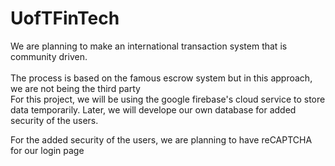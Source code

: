 # UofTFinTech

<p> We are planning to make an international transaction system that is community driven. <br>
<br> The process is based on the famous escrow system but in this approach, we are not being the third party
<br> For this project, we will be using the google firebase's cloud service to store data temporarily. Later, we will 
develope our own database for added security of the users.<p>
<p> For the added security of the users, we are planning to have reCAPTCHA for our login page</p>

